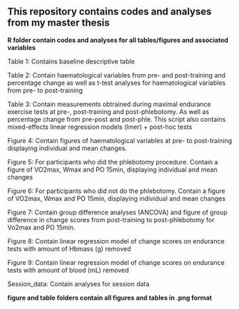 ## This repository contains codes and analyses from my master thesis ##

**R folder contain codes and analyses for all tables/figures and associated variables**

Table 1: Contains baseline descriptive table

Table 2: Contain haematological variables from pre- and post-training and percentage change as well as t-test analyses for haematological variables from pre- to post-training

Table 3: Contain measurements obtrained during maximal endurance exercise tests at pre-, post-training and post-phlebotomy. As well as percentage change from pre-post and post-phle. This script also contains mixed-effects linear regression models (lmer) + post-hoc tests

Figure 4: Contain figures of haematological variables at pre- to post-training displaying individual and mean changes.

Figure 5: For participants who did the phlebotomy procedure. Contain a figure of VO2max, Wmax and PO 15min, displaying individual and mean changes

Figure 6: For participants who did not do the phlebotomy. Contain a figure of VO2max, Wmax and PO 15min, displaying individual and mean changes

Figure 7: Contain group difference analyses (ANCOVA) and figure of group difference in change scores from post-training to post-phlebotomy for Vo2max and PO 15min.

Figure 8: Contain linear regression model of change scores on endurance tests with amount of Hbmass (g) removed

Figure 9: Contain linear regression model of change scores on endurance tests with amount of blood (mL) removed

Session_data: Contain analyses for session data 

**figure and table folders contain all figures and tables in .png format**
